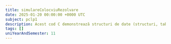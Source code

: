 ```yaml
---
title: simulareColocviuRezolvare
date: 2025-01-20 00:00:00 +0000 UTC
subject: pclp1
description: Acest cod C demonstrează structuri de date (structuri, tablouri de structuri), funcții, variabile globale, manipularea șirurilor, I/O și un algoritm de sortare, gestionând o listă de jucători printr-un meniu interactiv.
tags: []
uniYearAndSemester: 11
---
```


